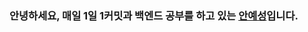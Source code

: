 ### 안녕하세요, 매일 1일 1커밋과 백엔드 공부를 하고 있는 [안예성](https://anys34.notion.site/Yeseong-An-05f246d9da884f6486e9bcb011d2db08?pvs=4)입니다.
